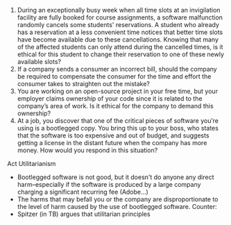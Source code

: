 
1. During an exceptionally busy week when all time slots at an invigilation facility are fully booked for course assignments, a software malfunction randomly cancels some students' reservations. A student who already has a reservation at a less convenient time notices that better time slots have become available due to these cancellations. Knowing that many of the affected students can only attend during the cancelled times, is it ethical for this student to change their reservation to one of these newly available slots?
2. If a company sends a consumer an incorrect bill, should the company be required to compensate the consumer for the time and effort the consumer takes to straighten out the mistake?
3. You are working on an open-source project in your free time, but your employer claims ownership of your code since it is related to the company’s area of work. Is it ethical for the company to demand this ownership?
4. At a job, you discover that one of the critical pieces of software you’re using is a bootlegged copy. You bring this up to your boss, who states that the software is too expensive and out of budget, and suggests getting a license in the distant future when the company has more money. How would you respond in this situation?

Act Utilitarianism
- Bootlegged software is not good, but it doesn't do anyone any direct harm–especially if the software is produced by a large company charging a significant recurring fee (Adobe...)
- The harms that may befall you or the company are disproportionate to the level of harm caused by the use of bootlegged software. 
Counter: 
- Spitzer (in TB) argues that utilitarian principles 